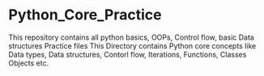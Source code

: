 # Python_Core_Practice
This repository contains all python basics, OOPs, Control flow, basic Data structures Practice files
This Directory contains Python core concepts like Data types, Data structures, Contorl flow, Iterations, Functions, Classes Objects etc.
